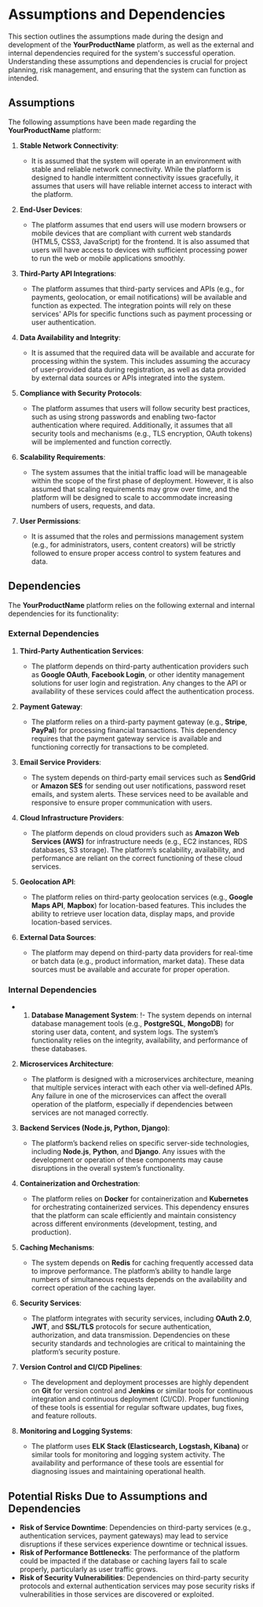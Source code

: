 # Assumptions and Dependencies

This section outlines the assumptions made during the design and development of the **YourProductName** platform, as well as the external and internal dependencies required for the system's successful operation. Understanding these assumptions and dependencies is crucial for project planning, risk management, and ensuring that the system can function as intended.

## Assumptions

The following assumptions have been made regarding the **YourProductName** platform:

1. **Stable Network Connectivity**:
   - It is assumed that the system will operate in an environment with stable and reliable network connectivity. While the platform is designed to handle intermittent connectivity issues gracefully, it assumes that users will have reliable internet access to interact with the platform.

2. **End-User Devices**:
   - The platform assumes that end users will use modern browsers or mobile devices that are compliant with current web standards (HTML5, CSS3, JavaScript) for the frontend. It is also assumed that users will have access to devices with sufficient processing power to run the web or mobile applications smoothly.

3. **Third-Party API Integrations**:
   - The platform assumes that third-party services and APIs (e.g., for payments, geolocation, or email notifications) will be available and function as expected. The integration points will rely on these services' APIs for specific functions such as payment processing or user authentication.

4. **Data Availability and Integrity**:
   - It is assumed that the required data will be available and accurate for processing within the system. This includes assuming the accuracy of user-provided data during registration, as well as data provided by external data sources or APIs integrated into the system.

5. **Compliance with Security Protocols**:
   - The platform assumes that users will follow security best practices, such as using strong passwords and enabling two-factor authentication where required. Additionally, it assumes that all security tools and mechanisms (e.g., TLS encryption, OAuth tokens) will be implemented and function correctly.

6. **Scalability Requirements**:
   - The system assumes that the initial traffic load will be manageable within the scope of the first phase of deployment. However, it is also assumed that scaling requirements may grow over time, and the platform will be designed to scale to accommodate increasing numbers of users, requests, and data.

7. **User Permissions**:
   - It is assumed that the roles and permissions management system (e.g., for administrators, users, content creators) will be strictly followed to ensure proper access control to system features and data.

## Dependencies

The **YourProductName** platform relies on the following external and internal dependencies for its functionality:

### External Dependencies

1. **Third-Party Authentication Services**:
   - The platform depends on third-party authentication providers such as **Google OAuth**, **Facebook Login**, or other identity management solutions for user login and registration. Any changes to the API or availability of these services could affect the authentication process.

2. **Payment Gateway**:
   - The platform relies on a third-party payment gateway (e.g., **Stripe**, **PayPal**) for processing financial transactions. This dependency requires that the payment gateway service is available and functioning correctly for transactions to be completed.

3. **Email Service Providers**:
   - The system depends on third-party email services such as **SendGrid** or **Amazon SES** for sending out user notifications, password reset emails, and system alerts. These services need to be available and responsive to ensure proper communication with users.

4. **Cloud Infrastructure Providers**:
   - The platform depends on cloud providers such as **Amazon Web Services (AWS)** for infrastructure needs (e.g., EC2 instances, RDS databases, S3 storage). The platform’s scalability, availability, and performance are reliant on the correct functioning of these cloud services.

5. **Geolocation API**:
   - The platform relies on third-party geolocation services (e.g., **Google Maps API**, **Mapbox**) for location-based features. This includes the ability to retrieve user location data, display maps, and provide location-based services.

6. **External Data Sources**:
   - The platform may depend on third-party data providers for real-time or batch data (e.g., product information, market data). These data sources must be available and accurate for proper operation.

### Internal Dependencies

- 1. **Database Management System**:
    !- The system depends on internal database management tools (e.g., **PostgreSQL**, **MongoDB**) for storing user data, content, and system logs. The system’s functionality relies on the integrity, availability, and performance of these databases.

2. **Microservices Architecture**:
   - The platform is designed with a microservices architecture, meaning that multiple services interact with each other via well-defined APIs. Any failure in one of the microservices can affect the overall operation of the platform, especially if dependencies between services are not managed correctly.

3. **Backend Services (Node.js, Python, Django)**:
   - The platform’s backend relies on specific server-side technologies, including **Node.js**, **Python**, and **Django**. Any issues with the development or operation of these components may cause disruptions in the overall system’s functionality.

4. **Containerization and Orchestration**:
   - The platform relies on **Docker** for containerization and **Kubernetes** for orchestrating containerized services. This dependency ensures that the platform can scale efficiently and maintain consistency across different environments (development, testing, and production).

5. **Caching Mechanisms**:
   - The system depends on **Redis** for caching frequently accessed data to improve performance. The platform’s ability to handle large numbers of simultaneous requests depends on the availability and correct operation of the caching layer.

6. **Security Services**:
   - The platform integrates with security services, including **OAuth 2.0**, **JWT**, and **SSL/TLS** protocols for secure authentication, authorization, and data transmission. Dependencies on these security standards and technologies are critical to maintaining the platform’s security posture.

7. **Version Control and CI/CD Pipelines**:
   - The development and deployment processes are highly dependent on **Git** for version control and **Jenkins** or similar tools for continuous integration and continuous deployment (CI/CD). Proper functioning of these tools is essential for regular software updates, bug fixes, and feature rollouts.

8. **Monitoring and Logging Systems**:
   - The platform uses **ELK Stack (Elasticsearch, Logstash, Kibana)** or similar tools for monitoring and logging system activity. The availability and performance of these tools are essential for diagnosing issues and maintaining operational health.

## Potential Risks Due to Assumptions and Dependencies

- **Risk of Service Downtime**: Dependencies on third-party services (e.g., authentication services, payment gateways) may lead to service disruptions if these services experience downtime or technical issues.
- **Risk of Performance Bottlenecks**: The performance of the platform could be impacted if the database or caching layers fail to scale properly, particularly as user traffic grows.
- **Risk of Security Vulnerabilities**: Dependencies on third-party security protocols and external authentication services may pose security risks if vulnerabilities in those services are discovered or exploited.